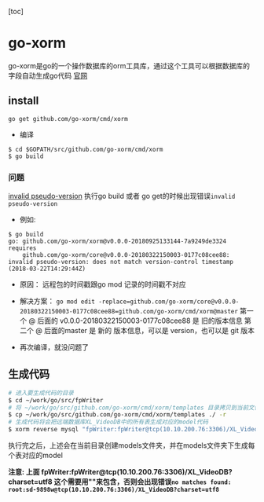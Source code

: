[toc]

# go-xorm
go-xorm是go的一个操作数据库的orm工具库，通过这个工具可以根据数据库的字段自动生成go代码
[官网](https://github.com/go-xorm/cmd)

## install
`go get github.com/go-xorm/cmd/xorm`

- 编译
```
$ cd $GOPATH/src/github.com/go-xorm/cmd/xorm
$ go build
```

### 问题
[invalid pseudo-version](https://blog.cocktail1024.top/archives/130.html)
执行go build 或者 go get的时候出现错误`invalid pseudo-version`
- 例如:
```
$ go build
go: github.com/go-xorm/xorm@v0.0.0-20180925133144-7a9249de3324 requires
	github.com/go-xorm/core@v0.0.0-20180322150003-0177c08cee88: invalid pseudo-version: does not match version-control timestamp (2018-03-22T14:29:44Z)
```

- 原因：
远程包的时间戳跟go mod 记录的时间戳不对应

- 解决方案：
`go mod edit -replace=github.com/go-xorm/core@v0.0.0-20180322150003-0177c08cee88=github.com/go-xorm/cmd/xorm@master`
第一个 @ 后面的 v0.0.0-20180322150003-0177c08cee88 是 旧的版本信息
第二个 @ 后面的master 是 新的 版本信息，可以是 version，也可以是 git 版本


- 再次编译，就没问题了


## 生成代码
```bash
# 进入要生成代码的目录
$ cd ~/work/go/src/fpWriter
# 将 ~/work/go/src/github.com/go-xorm/cmd/xorm/templates 目录拷贝到当前文件夹
$ cp ~/work/go/src/github.com/go-xorm/cmd/xorm/templates ./ -r
# 生成代码将会把远端数据库XL_VideoDB中的所有表生成对应的model代码
$ xorm reverse mysql "fpWriter:fpWriter@tcp(10.10.200.76:3306)/XL_VideoDB?charset=utf8" templates/goxorm

```
执行完之后，上述会在当前目录创建models文件夹，并在models文件夹下生成每个表对应的model

**注意: 上面 fpWriter:fpWriter@tcp(10.10.200.76:3306)/XL_VideoDB?charset=utf8 这个需要用""来包含，否则会出现错误`no matches found: root:sd-9898w@tcp(10.10.200.76:3306)/XL_VideoDB?charset=utf8`**


